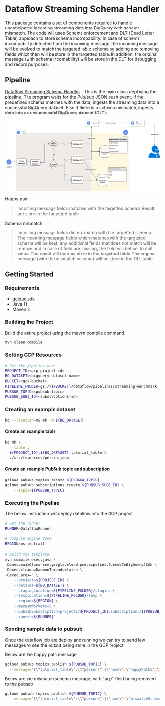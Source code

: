 # Dataflow Streaming Schema Handler

This package contains a set of components required to handle unanticipated incoming streaming data into BigQuery with schema mismatch.
The code will uses Schema enforcement and DLT (Dead Letter Table) approach to store schema incompability. In case of schema incompability detected from the incoming message, the incoming message will be evolved to match the targeted table schema by adding and removing fields which then will be store in the targetted table. In addition, the original message (with schema incomability) will be store in the DLT for debugging and record purposes.

## Pipeline

[Dataflow Streaming Schema Handler](src/main/java/com/google/cloud/pso/pipeline/PubSubToBigQueryJSON.java) -
This is the main class deploying the pipeline. The program waits for the Pub/sub JSON push event.
If the predefined schema matches with the data, ingests the streaming data into a successful BigQuery dataset. 
Else if there is a schema mismatch, ingests data into an unsuccessful BigQuery dataset (DLT).


![Architecture Diagram](img/architecture.png "Architecture")

Happy path:
> Incoming message fields matches with the targetted schema
> Result are store in the targetted table

Schema mismatch:
> Incoming message fields did not match with the targetted schema
> The incoming message fields which matches with the targetted schema will be kept, any additional fields that does not match will be remove and in case of field are missing, the field will bet set to null value. The result will then be store in the targetted table
> The original message (with the mismatch schema) will be store in the DLT table 


## Getting Started

### Requirements

* [gcloud sdk](https://cloud.google.com/sdk/docs/install-sdk)
* Java 11
* Maven 3

### Building the Project

Build the entire project using the maven compile command.
```sh
mvn clean compile
```

### Setting GCP Resources
```bash
# Set the pipeline vars
PROJECT_ID=<gcp-project-id>
BQ_DATASET=<bigquery-dataset-name>
BUCKET=<gcs-bucket>
PIPELINE_FOLDER=gs://${BUCKET}/dataflow/pipelines/streaming-benchmark
PUBSUB_TOPIC=<pubsub-topic>
PUBSUB_SUBS_ID=<subscriptions-id>
```

### Creating an example dataset
```sh
bq --location=US mk -d ${BQ_DATASET}
```

#### Create an example table
```sh
bq mk \
  --table \
  ${PROJECT_ID}:${BQ_DATASET}.tutorial_table \
  ./src/resources/person.json
```
 
#### Create an example PubSub topic and subscription

```sh
gcloud pubsub topics create ${PUBSUB_TOPIC}
gcloud pubsub subscriptions create ${PUBSUB_SUBS_ID} \
    --topic=${PUBSUB_TOPIC}
```


### Executing the Pipeline
The below instruction will deploy dataflow into the GCP project

```bash
# Set the runner
RUNNER=DataflowRunner

# Compute engine zone
REGION=us-central1

# Build the template
mvn compile exec:java \
-Dexec.mainClass=com.google.cloud.pso.pipeline.PubsubToBigQueryJSON \
-Dexec.cleanupDaemonThreads=false \
-Dexec.args=" \
    --project=${PROJECT_ID} \
    --dataset=${BQ_DATASET} \
    --stagingLocation=${PIPELINE_FOLDER}/staging \
    --tempLocation=${PIPELINE_FOLDER}/temp \
    --region=${REGION} \
    --maxNumWorkers=5 \
    --pubsubSubscription=projects/${PROJECT_ID}/subscriptions/${PUBSUB_SUBS_ID} \
    --runner=${RUNNER}"
```

### Sending sample data to pubsub

Once the dataflow job are deploy and running we can try to send few messages to see the output being store in the GCP project

Below are the happy path message
```sh
gcloud pubsub topics publish ${PUBSUB_TOPIC} \
  --message="{\"tutorial_table\":{\"person\":{\"name\":\"happyPath\",\"age\":22},\"date\": \"2022-08-03\",\"id\": \"xpze\"}}"
```

Below are the mismatch schema message, with "age" field being removed to the pubsub
```sh
gcloud pubsub topics publish ${PUBSUB_TOPIC} \
  --message="{\"tutorial_table\":{\"person\":{\"name\":\"mismatchSchema\"},\"date\": \"2022-08-03\",\"id\": \"avghy\"}}"
```